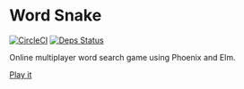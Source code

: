 # Word Snake

[![CircleCI](https://circleci.com/gh/ktonon/word-snake.svg?style=svg)](https://circleci.com/gh/ktonon/word-snake)
[![Deps Status](https://beta.hexfaktor.org/badge/all/github/ktonon/word-snake.svg)](https://beta.hexfaktor.org/github/ktonon/word-snake)

Online multiplayer word search game using Phoenix and Elm.

[Play it](http://wordsnake.betweenconcepts.com)

